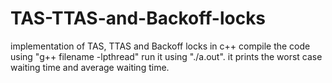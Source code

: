 # TAS-TTAS-and-Backoff-locks
implementation of TAS, TTAS and Backoff locks in c++
compile the code using "g++ filename -lpthread" 
run it using "./a.out".
it prints the worst case waiting time and average waiting time.
